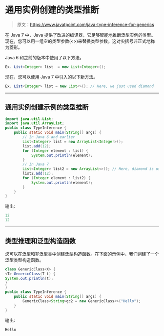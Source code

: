 # 通用实例创建的类型推断

> 原文：<https://www.javatpoint.com/java-type-inference-for-generics>

在 Java 7 中，Java 提供了改进的编译器，它足够智能地推断泛型实例的类型。现在，您可以用一组空的类型参数(<>)来替换类型参数。这对尖括号非正式地称为菱形。

Java 6 和之前的版本中使用了以下方法。

```java
Ex. List<Integer> list  = new List<Integer>();

```

现在，您可以使用 Java 7 中引入的以下新方法。

```java
Ex. List<Integer> list = new List<>(); // Here, we just used diamond

```

* * *

## 通用实例创建示例的类型推断

```java
import java.util.List;
import java.util.ArrayList;
public class TypeInference {
	public static void main(String[] args) {
		// In Java 6 and earlier  
		List<Integer> list = new ArrayList<Integer>();
		list.add(12);
		for (Integer element : list) {
			System.out.println(element);
		}
		// In Java 7
		List<Integer> list2 = new ArrayList<>(); // Here, diamond is used 
		list2.add(12);
		for (Integer element : list2) {
			System.out.println(element);
		}
	}
}

```

输出:

```java
12
12

```

* * *

## 类型推理和泛型构造函数

您可以在泛型和非泛型类中创建泛型构造函数。在下面的示例中，我们创建了一个泛型类型构造函数。

```java
class GenericClass<X> {
<T> GenericClass(T t) {
System.out.println(t);
}
}
public class TypeInference {
	public static void main(String[] args) {
		GenericClass<String>gc2 = new GenericClass<>("Hello");
	}
}

```

输出:

```java
Hello

```